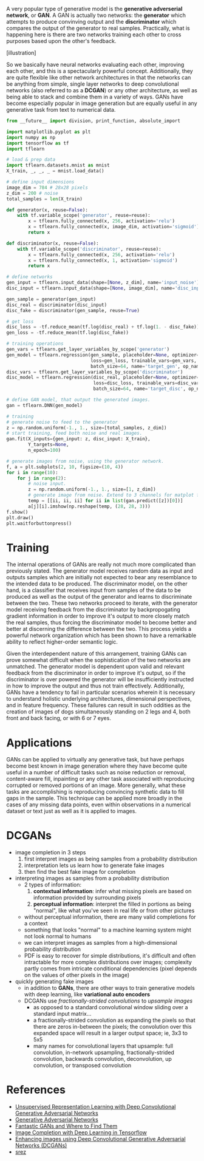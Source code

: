 A very popular type of generative model is the **generative adverserial network**, or **GAN**. A GAN is actually two networks: the **generator** which attempts to produce convinving output and the **discriminator** which compares the output of the generator to real samples. Practically, what is happening here is there are two networks training each other to cross purposes based upon the other's feedback. 

[illustration]

So we basically have neural networks evaluating each other, improving each other, and this is a spectacularly powerful concept. Additionally, they are quite flexible like other network architectures in that the networks can be anything from simple, single layer networks to deep convolutional networks (also referred to as a **DCGAN**) or any other architecture, as well as being able to stack and combine them in a variety of ways. GANs have become especially popular in image generation but are equally useful in any generative task from text to numerical data.

```python
from __future__ import division, print_function, absolute_import

import matplotlib.pyplot as plt
import numpy as np
import tensorflow as tf
import tflearn

# load & prep data
import tflearn.datasets.mnist as mnist
X_train, _, _, _ = mnist.load_data()

# define input dimensions
image_dim = 784 # 28x28 pixels
z_dim = 200 # noise
total_samples = len(X_train)

def generator(x, reuse=False):
    with tf.variable_scope('generator', reuse=reuse):
        x = tflearn.fully_connected(x, 256, activation='relu')
        x = tflearn.fully_connected(x, image_dim, activation='sigmoid')
        return x

def discriminator(x, reuse=False):
    with tf.variable_scope('discriminator', reuse=reuse):
        x = tflearn.fully_connected(x, 256, activation='relu')
        x = tflearn.fully_connected(x, 1, activation='sigmoid')
        return x

# define networks
gen_input = tflearn.input_data(shape=[None, z_dim], name='input_noise')
disc_input = tflearn.input_data(shape=[None, image_dim], name='disc_input')

gen_sample = generator(gen_input)
disc_real = discriminator(disc_input)
disc_fake = discriminator(gen_sample, reuse=True)

# get loss
disc_loss = -tf.reduce_mean(tf.log(disc_real) + tf.log(1. - disc_fake))
gen_loss = -tf.reduce_mean(tf.log(disc_fake))

# training operations
gen_vars = tflearn.get_layer_variables_by_scope('generator')
gen_model = tflearn.regression(gen_sample, placeholder=None, optimizer='adam',
                               loss=gen_loss, trainable_vars=gen_vars,
                               batch_size=64, name='target_gen', op_name='GEN')
disc_vars = tflearn.get_layer_variables_by_scope('discriminator')
disc_model = tflearn.regression(disc_real, placeholder=None, optimizer='adam',
                                loss=disc_loss, trainable_vars=disc_vars,
                                batch_size=64, name='target_disc', op_name='DISC')

# define GAN model, that output the generated images.
gan = tflearn.DNN(gen_model)

# training
# generate noise to feed to the generator
z = np.random.uniform(-1., 1., size=[total_samples, z_dim])
# start training, feed both noise and real images.
gan.fit(X_inputs={gen_input: z, disc_input: X_train},
        Y_targets=None,
        n_epoch=100)

# generate images from noise, using the generator network.
f, a = plt.subplots(2, 10, figsize=(10, 4))
for i in range(10):
    for j in range(2):
        # noise input.
        z = np.random.uniform(-1., 1., size=[1, z_dim])
        # generate image from noise. Extend to 3 channels for matplot figure.
        temp = [[ii, ii, ii] for ii in list(gan.predict([z])[0])]
        a[j][i].imshow(np.reshape(temp, (28, 28, 3)))
f.show()
plt.draw()
plt.waitforbuttonpress()
```

# Training

The internal operations of GANs are really not much more complicated than previously stated. The generator model receives random data as input and outputs samples which are initially not expected to bear any resemblance to the intended data to be produced. The discriminator model, on the other hand, is a classifier that receives input from samples of the data to be produced as well as the output of the generator and learns to discriminate between the two. These two networks proceed to iterate, with the generator model receiving feedback from the discriminator by backpropogating gradient information in order to improve it's output to more closely match the real samples, thus forcing the discriminator model to become better and better at discerning the difference between the two. This process yields a powerful network organization which has been shown to have a remarkable ability to reflect higher-order semantic logic.

Given the interdependent nature of this arrangement, training GANs can prove somewhat difficult when the sophistication of the two networks are unmatched. The generator model is dependent upon valid and relevant feedback from the discriminator in order to improve it's output, so if the discriminator is over powered the generator will be insufficiently instructed in how to improve the output and thus not train effectively. Additionally, GANs have a tendency to fail in particular scenarios wherein it is necessary to understand holistic underlying architectures, dimensional perspectives, and in feature frequency. These failures can result in such oddities as the creation of images of dogs simultaneously standing on 2 legs and 4, both front and back facing, or with 6 or 7 eyes.

# Applications

GANs can be applied to virtually any generative task, but have perhaps become best known in image generation where they have become quite useful in a number of difficult tasks such as noise reduction or removal, content-aware fill, inpainting or any other task associated with reproducing corrupted or removed portions of an image. More generally, what these tasks are accomplishing is reproducing convincing synthetic data to fill gaps in the sample. This technique can be applied more broadly in the cases of any missing data points, even within observations in a numerical dataset or text just as well as it is applied to images.

# DCGANs



- image completion in 3 steps
   	1. first interpret images as being samples from a probability distribution
  	2. interpretation lets us learn how to generate fake images
  	3. then find the best fake image for completion
- interpreting images as samples from a probability distribution
  - 2 types of information:
    1. **contextual information**: infer what missing pixels are based on information provided by surrounding pixels
    2. **perceptual information**: interpret the filled in portions as being "normal", like what you've seen in real life or from other pictures
  - without perceptual information, there are many valid completions for a context
  - something that looks "normal" to a machine learning system might not look normal to humans
  - we can interpret images as samples from a high-dimensional probability distribution
  - PDF is easy to recover for simple distributions, it's difficult and often intractable for more complex distributions over images; complexity partly comes from intricate conditional dependencies (pixel depends on the values of other pixels in the image)
- quickly generating fake images
  - in addition to **GANs**, there are other ways to train generative models with deep learning, like **variational auto encoders** 
  - DCGANs use _fractionally-strided convolutions_ to _upsample images_
    - as opposed to a standard convolutional window sliding over a standard input matrix...
    - a fractionally-strided convolution as expanding the pixels so that there are zeros in-between the pixels; the convolution over this expanded space will result in a larger output space; ie, 3x3 to 5x5 
    - many names for convolutional layers that upsample: full convolution, in-network upsampling, fractionally-strided convolution, backwards convolution, deconvolution, up convolution, or transposed convolution



# References

- [Unsupervised Representation Learning with Deep Convolutional Generative Adversarial Networks](https://arxiv.org/pdf/1511.06434v2.pdf)
- [Generative Adversarial Networks](https://arxiv.org/abs/1406.2661)
- [Fantastic GANs and Where to Find Them](http://guimperarnau.com/blog/2017/03/Fantastic-GANs-and-where-to-find-them)
- [Image Completion with Deep Learning in Tensorflow](http://bamos.github.io/2016/08/09/deep-completion/)
- [Enhancing images using Deep Convolutional Generative Adversarial Networks (DCGANs)](https://swarbrickjones.wordpress.com/2016/01/13/enhancing-images-using-deep-convolutional-generative-adversarial-networks-dcgans/)
- [srez](https://github.com/david-gpu/srez)